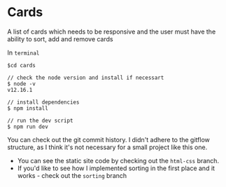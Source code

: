 # Cards

A list of cards which needs to be responsive and the user must have the ability to sort, add and remove cards

In `terminal`

```
$cd cards

// check the node version and install if necessart
$ node -v
v12.16.1

// install dependencies
$ npm install

// run the dev script
$ npm run dev
```

You can check out the git commit history. I didn't adhere to the gitflow structure, as I think it's not necessary for a small project like this one.

- You can see the static site code by checking out the `html-css` branch.
- If you'd like to see how I implemented sorting in the first place and it works - check out the `sorting` branch
